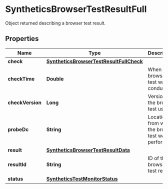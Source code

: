 

# SyntheticsBrowserTestResultFull

Object returned describing a browser test result.
## Properties

Name | Type | Description | Notes
------------ | ------------- | ------------- | -------------
**check** | [**SyntheticsBrowserTestResultFullCheck**](SyntheticsBrowserTestResultFullCheck.md) |  |  [optional]
**checkTime** | **Double** | When the browser test was conducted. |  [optional]
**checkVersion** | **Long** | Version of the browser test used. |  [optional]
**probeDc** | **String** | Location from which the browser test was performed. |  [optional]
**result** | [**SyntheticsBrowserTestResultData**](SyntheticsBrowserTestResultData.md) |  |  [optional]
**resultId** | **String** | ID of the browser test result. |  [optional]
**status** | [**SyntheticsTestMonitorStatus**](SyntheticsTestMonitorStatus.md) |  |  [optional]



